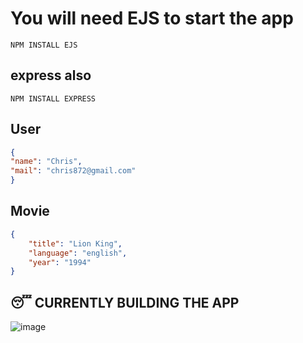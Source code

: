 
# You will need EJS to start the app

```
NPM INSTALL EJS

```
## express also
``` NPM INSTALL EXPRESS ```

## User

```Json
{
"name": "Chris",
"mail": "chris872@gmail.com"
}
```

## Movie

```Json
{
    "title": "Lion King",
    "language": "english",
    "year": "1994"
}
```
## 😴 CURRENTLY BUILDING THE APP

![image](https://user-images.githubusercontent.com/98028687/224134022-4456bb2f-f693-4b23-902a-dafed0b208ed.png)
